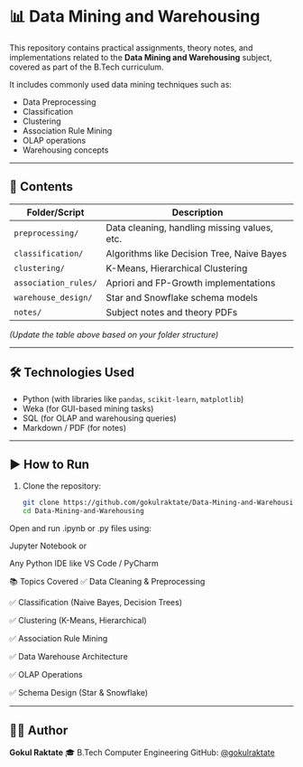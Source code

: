 # 📊 Data Mining and Warehousing

This repository contains practical assignments, theory notes, and implementations related to the **Data Mining and Warehousing** subject, covered as part of the B.Tech curriculum.

It includes commonly used data mining techniques such as:
- Data Preprocessing
- Classification
- Clustering
- Association Rule Mining
- OLAP operations
- Warehousing concepts

---

## 📂 Contents

| Folder/Script           | Description                                   |
|-------------------------|-----------------------------------------------|
| `preprocessing/`        | Data cleaning, handling missing values, etc.  |
| `classification/`       | Algorithms like Decision Tree, Naive Bayes    |
| `clustering/`           | K-Means, Hierarchical Clustering              |
| `association_rules/`    | Apriori and FP-Growth implementations         |
| `warehouse_design/`     | Star and Snowflake schema models              |
| `notes/`                | Subject notes and theory PDFs                 |

*(Update the table above based on your folder structure)*

---

## 🛠 Technologies Used

- Python (with libraries like `pandas`, `scikit-learn`, `matplotlib`)
- Weka (for GUI-based mining tasks)
- SQL (for OLAP and warehousing queries)
- Markdown / PDF (for notes)

---

## ▶️ How to Run

1. Clone the repository:
   ```bash
   git clone https://github.com/gokulraktate/Data-Mining-and-Warehousing.git
   cd Data-Mining-and-Warehousing
Open and run .ipynb or .py files using:

Jupyter Notebook or

Any Python IDE like VS Code / PyCharm

📚 Topics Covered
✅ Data Cleaning & Preprocessing

✅ Classification (Naive Bayes, Decision Trees)

✅ Clustering (K-Means, Hierarchical)

✅ Association Rule Mining

✅ Data Warehouse Architecture

✅ OLAP Operations

✅ Schema Design (Star & Snowflake)

---

## 👨‍💻 Author

**Gokul Raktate**
🎓 B.Tech Computer Engineering
GitHub: [@gokulraktate](https://github.com/gokulraktate)



